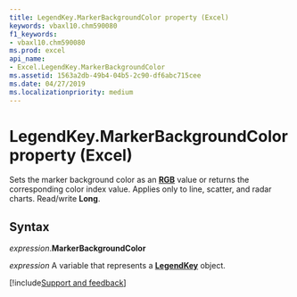 ```yaml
---
title: LegendKey.MarkerBackgroundColor property (Excel)
keywords: vbaxl10.chm590080
f1_keywords:
- vbaxl10.chm590080
ms.prod: excel
api_name:
- Excel.LegendKey.MarkerBackgroundColor
ms.assetid: 1563a2db-49b4-04b5-2c90-df6abc715cee
ms.date: 04/27/2019
ms.localizationpriority: medium
---
```



# LegendKey.MarkerBackgroundColor property (Excel)

Sets the marker background color as an **[RGB](../Language/Reference/User-Interface-Help/rgb-function.md)** value or returns the corresponding color index value. Applies only to line, scatter, and radar charts. Read/write **Long**.


## Syntax

_expression_.**MarkerBackgroundColor**

_expression_ A variable that represents a **[LegendKey](excel.legendkey(object).md)** object.



[!include[Support and feedback](~/includes/feedback-boilerplate.md)]